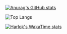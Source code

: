 [![Anurag's GitHub stats](https://github-readme-stats.vercel.app/api?username=shunji-muto)](https://github.com/anuraghazra/github-readme-stats)

![Top Langs](https://github-readme-stats.vercel.app/api/top-langs/?username=shunji-muto&layout=compact)

[![Harlok's WakaTime stats](https://github-readme-stats.vercel.app/api/wakatime?username=shunji-muto)](https://github.com/shunji-muto/github-readme-stats)
